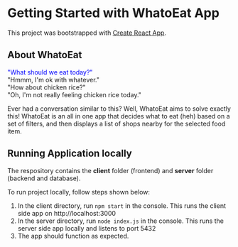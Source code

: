 # Getting Started with WhatoEat App

This project was bootstrapped with [Create React App](https://github.com/facebook/create-react-app).

## About WhatoEat

<span style="color: blue;">"What should we eat today?"</span> <br/>
"Hmmm, I'm ok with whatever." <br/>
"How about chicken rice?" <br/>
"Oh, I'm not really feeling chicken rice today."<br/>

Ever had a conversation similar to this? Well, WhatoEat aims to solve exactly this! WhatoEat is an all in one app that decides what to eat (heh) based on a set of filters, and then displays a list of shops nearby for the selected food item. 

## Running Application locally

The respository contains the **client** folder (frontend) and **server** folder (backend and database).

To run project locally, follow steps shown below:

1. In the client directory, run `npm start` in the console. This runs the client side app on http://localhost:3000
2. In the server directory, run `node index.js` in the console. This runs the server side app locally and listens to port 5432
3. The app should function as expected.




